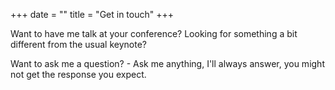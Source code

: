 +++
date = ""
title = "Get in touch"
+++

Want to have me talk at your conference? Looking for something a bit different from the usual keynote?

Want to ask me a question? - Ask me anything, I'll always answer, you might not get the response you expect.
